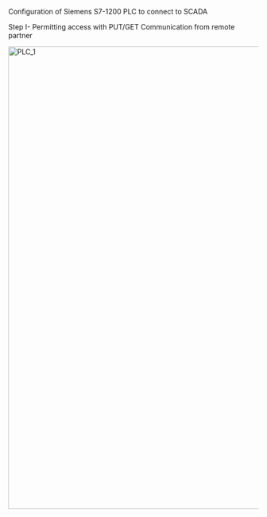 Configuration of Siemens S7-1200 PLC to connect to SCADA

Step I-
Permitting access with PUT/GET Communication from remote partner

<img width="1415" height="929" alt="PLC_1" src="https://github.com/user-attachments/assets/10a6a381-fbea-48d3-8583-cda39d845735" />
